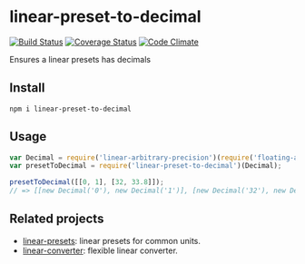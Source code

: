 # linear-preset-to-decimal

[![Build Status](https://travis-ci.org/javiercejudo/linear-preset-to-decimal.svg)](https://travis-ci.org/javiercejudo/linear-preset-to-decimal)
[![Coverage Status](https://coveralls.io/repos/javiercejudo/linear-preset-to-decimal/badge.svg?branch=master)](https://coveralls.io/r/javiercejudo/linear-preset-to-decimal?branch=master)
[![Code Climate](https://codeclimate.com/github/javiercejudo/linear-preset-to-decimal/badges/gpa.svg)](https://codeclimate.com/github/javiercejudo/linear-preset-to-decimal)

Ensures a linear presets has decimals

## Install

    npm i linear-preset-to-decimal

## Usage

```js
var Decimal = require('linear-arbitrary-precision')(require('floating-adapter'));
var presetToDecimal = require('linear-preset-to-decimal')(Decimal);

presetToDecimal([[0, 1], [32, 33.8]]);
// => [[new Decimal('0'), new Decimal('1')], [new Decimal('32'), new Decimal('33.8')]]
```

## Related projects

- [linear-presets](https://github.com/javiercejudo/linear-presets): linear presets for common units.
- [linear-converter](https://github.com/javiercejudo/linear-converter): flexible linear converter.

